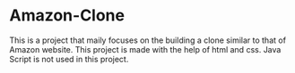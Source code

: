 # Amazon-Clone
This is a project that maily focuses on the building a clone similar to that of Amazon website.
This project is made with the help of html and css.
Java Script is not used in this project.
